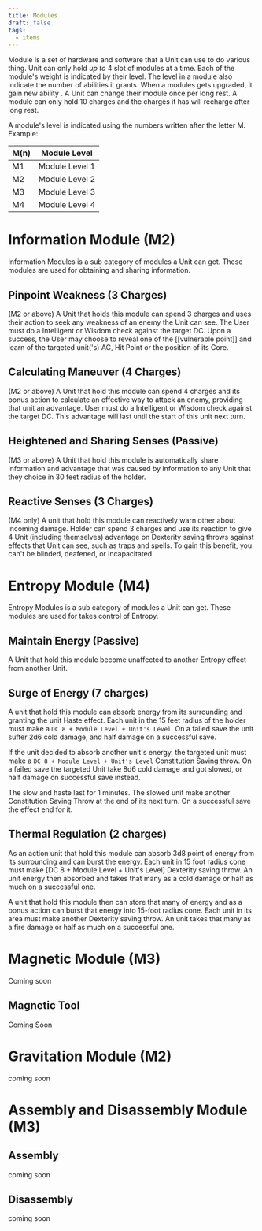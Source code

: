 ```yaml
---
title: Modules
draft: false
tags:
  - items
---
```

Module is a set of hardware and software that a Unit can use to do various thing. Unit can only hold _up to_ 4 slot of modules at a time. Each of the module's weight is indicated by their level. The level in a module  also indicate the number of  abilities it grants. When a modules gets upgraded, it gain new ability . A Unit can change their module once per long rest. A module can only hold 10 charges and the charges it has will recharge after long rest.

 A module's level is indicated using the numbers written after the letter M. Example:

| M(n) | Module Level   |
| ---- | -------------- |
| M1   | Module Level 1 |
| M2   | Module Level 2 |
| M3   | Module Level 3 |
| M4   | Module Level 4 |
# Information Module (M2)
Information Modules is a sub category of modules a Unit can get. These modules are used for obtaining and sharing information.
## Pinpoint Weakness (3 Charges)
(M2 or above) A Unit that holds this module can spend 3 charges and uses their action to seek any weakness of an enemy the Unit can see. The User must do a Intelligent or Wisdom check against the target DC. Upon a success, the User may choose to reveal one of the [[vulnerable point]] and learn of the targeted unit('s) AC, Hit Point or the position of its Core.
## Calculating Maneuver (4 Charges)
(M2 or above) A Unit that hold this module can spend 4 charges and its bonus action to calculate an effective way to attack an enemy, providing that unit an advantage. User must do a Intelligent or Wisdom check against the target DC. This advantage will last until the start of this unit next turn.
## Heightened and Sharing Senses (Passive)
(M3 or above) A Unit that hold this module is automatically share information and advantage that was caused by information to any Unit that they choice in 30 feet radius of the holder. 
## Reactive Senses (3 Charges)
(M4 only) A unit that hold this module can reactively warn other about incoming damage. Holder can spend 3 charges and use its reaction to give 4 Unit (including themselves) advantage on Dexterity saving throws against effects that Unit can see, such as traps and spells. To gain this benefit, you can't be blinded, deafened, or incapacitated.


# Entropy Module (M4)
Entropy Modules is a sub category of modules a Unit can get. These modules are used for takes control of Entropy.
## Maintain Energy (Passive)
A Unit that hold this module become unaffected to another Entropy effect from another Unit. 
## Surge of Energy (7 charges)
A unit that hold this module can absorb energy from its surrounding and granting the unit Haste effect. Each unit in the 15 feet radius of the holder must make a `DC 8 + Module Level + Unit's Level`. On a failed save the unit suffer 2d6 cold damage, and half damage on a successful save.

If the unit decided to absorb another unit's energy, the targeted unit must make a `DC 8 + Module Level + Unit's Level` Constitution Saving throw. On a failed save the targeted Unit take 8d6 cold damage and got slowed, or half damage on successful save instead. 

The slow and haste last for 1 minutes. The slowed unit make another Constitution Saving Throw at the end of its next turn. On a successful save the effect end for it. 
## Thermal Regulation (2 charges)
As an action unit that hold this module can absorb 3d8 point of energy from its surrounding and can burst the energy. Each unit in 15 foot radius cone must make [DC 8 + Module Level + Unit's Level] Dexterity saving throw. An unit energy then absorbed and takes that many as a cold damage or half as much on a successful one. 

A unit that hold this module then can store that many of energy and as a bonus action can burst that energy into 15-foot radius cone. Each unit in its area must make another Dexterity saving throw. An unit takes that many as a fire damage or half as much on a successful one. 


# Magnetic Module (M3)
Coming soon
## Magnetic Tool
Coming Soon

# Gravitation Module (M2)
coming soon

# Assembly and Disassembly Module (M3)

## Assembly
coming soon
## Disassembly
coming soon





